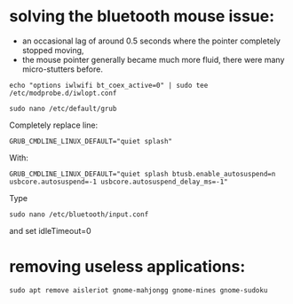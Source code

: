 # solving the bluetooth mouse issue:

* an occasional lag of around 0.5 seconds where the pointer completely stopped moving,
* the mouse pointer generally became much more fluid, there were many micro-stutters before.

```
echo "options iwlwifi bt_coex_active=0" | sudo tee /etc/modprobe.d/iwlopt.conf
```

```
sudo nano /etc/default/grub
```

Completely replace line:

```
GRUB_CMDLINE_LINUX_DEFAULT="quiet splash" 
```

With:

```
GRUB_CMDLINE_LINUX_DEFAULT="quiet splash btusb.enable_autosuspend=n usbcore.autosuspend=-1 usbcore.autosuspend_delay_ms=-1"
```

Type

```
sudo nano /etc/bluetooth/input.conf
```
and set idleTimeout=0

# removing useless applications:

```
sudo apt remove aisleriot gnome-mahjongg gnome-mines gnome-sudoku
```


